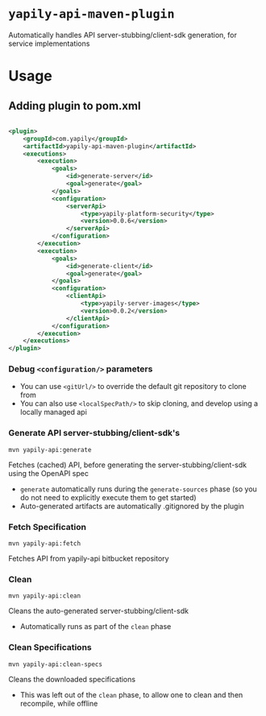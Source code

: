 # `yapily-api-maven-plugin`

Automatically handles API server-stubbing/client-sdk generation, for service implementations

# Usage

## Adding plugin to pom.xml

```xml

<plugin>
    <groupId>com.yapily</groupId>
    <artifactId>yapily-api-maven-plugin</artifactId>
    <executions>
        <execution>
            <goals>
                <id>generate-server</id>
                <goal>generate</goal>
            </goals>
            <configuration>
                <serverApi>
                    <type>yapily-platform-security</type>
                    <version>0.0.6</version>
                </serverApi>
            </configuration>
        </execution>
        <execution>
            <goals>
                <id>generate-client</id>
                <goal>generate</goal>
            </goals>
            <configuration>
                <clientApi>
                    <type>yapily-server-images</type>
                    <version>0.0.2</version>
                </clientApi>
            </configuration>
        </execution>
    </executions>
</plugin>
```

### Debug `<configuration/>` parameters

* You can use `<gitUrl/>` to override the default git repository to clone from
* You can also use `<localSpecPath/>` to skip cloning, and develop using a locally managed api

### Generate API server-stubbing/client-sdk's

```shell
mvn yapily-api:generate
```

Fetches (cached) API, before generating the server-stubbing/client-sdk using the OpenAPI spec

- `generate` automatically runs during the `generate-sources` phase (so you do not need to explicitly execute them to get started)
- Auto-generated artifacts are automatically .gitignored by the plugin

### Fetch Specification

```shell
mvn yapily-api:fetch
```

Fetches API from yapily-api bitbucket repository

### Clean

```shell
mvn yapily-api:clean
```

Cleans the auto-generated server-stubbing/client-sdk

- Automatically runs as part of the `clean` phase

### Clean Specifications

```shell
mvn yapily-api:clean-specs
```

Cleans the downloaded specifications

- This was left out of the `clean` phase, to allow one to clean and then recompile, while offline

